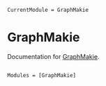 ```@meta
CurrentModule = GraphMakie
```

# GraphMakie

Documentation for [GraphMakie](https://github.com/JuliaPlots/GraphMakie.jl).

```@index

```

```@autodocs
Modules = [GraphMakie]
```
